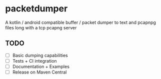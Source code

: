 # packetdumper
A kotlin / android compatible buffer / packet dumper to text and pcapnpg files long with a tcp 
pcapng server

## TODO
- [ ] Basic dumping capabilities
- [ ] Tests + CI integration
- [ ] Documentation + Examples
- [ ] Release on Maven Central